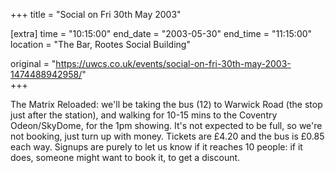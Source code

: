 +++
title = "Social on Fri 30th May 2003"

[extra]
time = "10:15:00"
end_date = "2003-05-30"
end_time = "11:15:00"
location = "The Bar, Rootes Social Building"

original = "https://uwcs.co.uk/events/social-on-fri-30th-may-2003-1474488942958/"    
+++

The Matrix Reloaded: we'll be taking the bus (12) to Warwick Road (the stop just after the station), and walking for 10-15 mins to the Coventry Odeon/SkyDome, for the 1pm showing. It's not expected to be full, so we're not booking, just turn up with money. Tickets are £4.20 and the bus is £0.85 each way. Signups are purely to let us know if it reaches 10 people: if it does, someone might want to book it, to get a discount.

